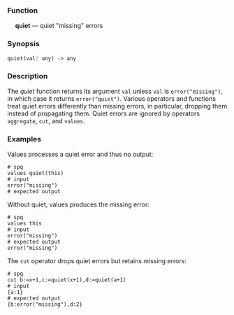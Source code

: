### Function

&emsp; **quiet** &mdash; quiet "missing" errors

### Synopsis

```
quiet(val: any) -> any
```

### Description
The _quiet_ function returns its argument `val` unless `val` is
`error("missing")`, in which case it returns `error("quiet")`.
Various operators and functions treat quiet errors differently than
missing errors, in particular, dropping them instead of propagating them.
Quiet errors are ignored by operators `aggregate`, `cut`, and `values`.

### Examples

Values processes a quiet error and thus no output:
```mdtest-spq
# spq
values quiet(this)
# input
error("missing")
# expected output
```

Without quiet, values produces the missing error:
```mdtest-spq
# spq
values this
# input
error("missing")
# expected output
error("missing")
```

The `cut` operator drops quiet errors but retains missing errors:
```mdtest-spq
# spq
cut b:=x+1,c:=quiet(x+1),d:=quiet(a+1)
# input
{a:1}
# expected output
{b:error("missing"),d:2}
```
